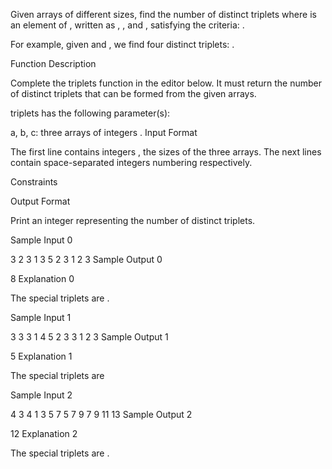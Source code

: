 Given  arrays  of different sizes, find the number of distinct triplets  where  is an element of , written as , , and , satisfying the criteria: .

For example, given  and , we find four distinct triplets: .

Function Description

Complete the triplets function in the editor below. It must return the number of distinct triplets that can be formed from the given arrays.

triplets has the following parameter(s):

a, b, c: three arrays of integers .
Input Format

The first line contains  integers , the sizes of the three arrays.
The next  lines contain space-separated integers numbering  respectively.

Constraints



Output Format

Print an integer representing the number of distinct triplets.

Sample Input 0

3 2 3
1 3 5
2 3
1 2 3
Sample Output 0

8 
Explanation 0

The special triplets are  .

Sample Input 1

3 3 3
1 4 5
2 3 3
1 2 3
Sample Output 1

5 
Explanation 1

The special triplets are 

Sample Input 2

4 3 4
1 3 5 7
5 7 9
7 9 11 13
Sample Output 2

12
Explanation 2

The special triplets are .